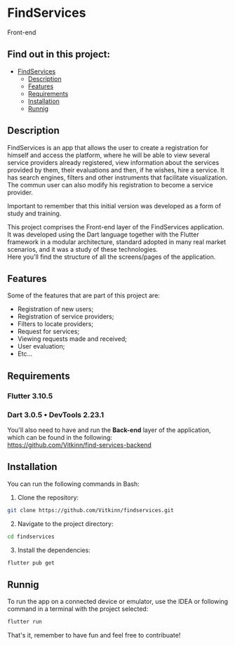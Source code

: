 # FindServices
Front-end

## Find out in this project:
- [FindServices](#findservices)
  - [Description](#description)
  - [Features](#features)
  - [Requirements](#requirements)
  - [Installation](#installation)
  - [Runnig](#runnig)


## Description
FindServices is an app that allows the user to create a registration for himself and access the platform, where he will be able to view several service providers already registered, view information about the services provided by them, their evaluations and then, if he wishes, hire a service. It has search engines, filters and other instruments that facilitate visualization. The commun user can also modify his registration to become a service provider.  

Important to remember that this initial version was developed as a form of study and training.

This project comprises the Front-end layer of the FindServices application. It was developed using the Dart language together with the Flutter framework in a modular architecture, standard adopted in many real market scenarios, and it was a study of these technologies.  
Here you'll find the structure of all the screens/pages of the application.

## Features
Some of the features that are part of this project are:  
- Registration of new users;  
- Registration of service providers;  
- Filters to locate providers;  
- Request for services;  
- Viewing requests made and received;  
- User evaluation;  
- Etc...  

## Requirements  
### Flutter 3.10.5  
### Dart 3.0.5 • DevTools 2.23.1  

You'll also need to have and run the **Back-end** layer of the application, which can be found in the following:  
https://github.com/Vitkinn/find-services-backend

## Installation
You can run the following commands in Bash:  
1. Clone the repository:  
```bash
git clone https://github.com/Vitkinn/findservices.git
```
2. Navigate to the project directory:  
```bash
cd findservices
```
3. Install the dependencies:  
```bash
flutter pub get
```

## Runnig
To run the app on a connected device or emulator, use the IDEA or following command in a terminal with the project selected:
```bash
flutter run
```

That's it, remember to have fun and feel free to contribuate!
